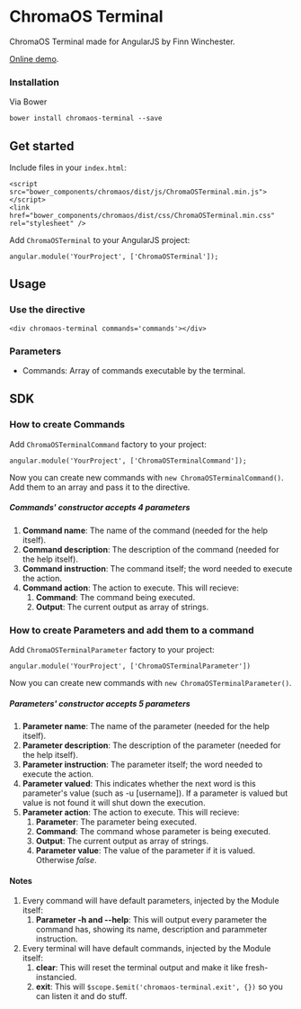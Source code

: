 # ChromaOS Terminal

ChromaOS Terminal made for AngularJS by Finn Winchester.

[Online demo](https://finnwinchester.github.io/ChromaOS-Terminal/).

### Installation
Via Bower
```
bower install chromaos-terminal --save
```

## Get started

Include files in your ```index.html```:
```
<script src="bower_components/chromaos/dist/js/ChromaOSTerminal.min.js"></script>
<link href="bower_components/chromaos/dist/css/ChromaOSTerminal.min.css" rel="stylesheet" />
```

Add ```ChromaOSTerminal``` to your AngularJS project:
```
angular.module('YourProject', ['ChromaOSTerminal']);
```

## Usage

### Use the directive
```
<div chromaos-terminal commands='commands'></div>
```

### Parameters
- Commands: Array of commands executable by the terminal.

## SDK

### How to create Commands
Add ```ChromaOSTerminalCommand``` factory to your project:
```
angular.module('YourProject', ['ChromaOSTerminalCommand']);
```
Now you can create new commands with ```new ChromaOSTerminalCommand()```. Add them to an array and pass it to the directive.

##### Commands' constructor accepts 4 parameters
1. **Command name**: The name of the command (needed for the help itself).
2. **Command description**: The description of the command (needed for the help itself).
3. **Command instruction**: The command itself; the word needed to execute the action.
4. **Command action**: The action to execute. This will recieve:
	1. **Command**: The command being executed.
	2. **Output**: The current output as array of strings.

### How to create Parameters and add them to a command
Add ```ChromaOSTerminalParameter``` factory to your project:
```
angular.module('YourProject', ['ChromaOSTerminalParameter'])
```

Now you can create new commands with ```new ChromaOSTerminalParameter()```.

##### Parameters' constructor accepts 5 parameters
1. **Parameter name**: The name of the parameter (needed for the help itself).
2. **Parameter description**: The description of the parameter (needed for the help itself).
3. **Parameter instruction**: The parameter itself; the word needed to execute the action.
4. **Parameter valued**: This indicates whether the next word is this parameter's value (such as -u [username]). If a parameter is valued but value is not found it will shut down the execution.
5. **Parameter action**: The action to execute. This will recieve:
	1. **Parameter**: The parameter being executed.
	2. **Command**: The command whose parameter is being executed.
	3. **Output**: The current output as array of strings.
	4. **Parameter value**: The value of the parameter if it is valued. Otherwise *false*.

#### Notes
1. Every command will have default parameters, injected by the Module itself:
	1. **Parameter -h and --help**: This will output every parameter the command has, showing its name, description and parammeter instruction.
2. Every terminal will have default commands, injected by the Module itself:
	1. **clear**: This will reset the terminal output and make it like fresh-instancied.
	2. **exit**: This will ```$scope.$emit('chromaos-terminal.exit', {})``` so you can listen it and do stuff.
